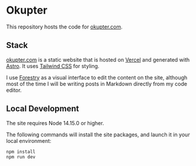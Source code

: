 # Okupter

This repository hosts the code for [okupter.com](https://www.okupter.com).

## Stack

[okupter.com](https://www.okupter.com) is a static website that is hosted on [Vercel](https://vercel.com) and generated with [Astro](https://github.com/withastro/astro). It uses [Tailwind CSS](https://tailwindcss.com) for styling.

I use [Forestry](https://forestry.io) as a visual interface to edit the content on the site, although most of the time I will be writing posts in Markdown directly from my code editor.

## Local Development

The site requires Node 14.15.0 or higher.

The following commands will install the site packages, and launch it in your local environment:

```bash
npm install
npm run dev
```
